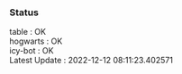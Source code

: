 ### Status


table : OK  
hogwarts : OK  
icy-bot : OK  
Latest Update : 2022-12-12 08:11:23.402571
